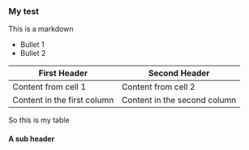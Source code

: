 ### My test

This is a markdown

- Bullet 1
- Bullet 2

First Header | Second Header
------------ | -------------
Content from cell 1 | Content from cell 2
Content in the first column | Content in the second column

So this is my table

#### A sub header
